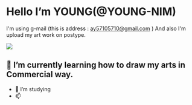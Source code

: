 # Hello  I’m YOUNG(@YOUNG-NIM) 
I'm using g-mail (this is address : ay57105710@gmail.com )
And also I'm upload my art work on postype.

<a href="https://young-drawbox.postype.com/" target="_blank"><img src="https://img.shields.io/badge/Adobe Photoshop-000000?style=badge&logo=포스타입&logoColor=#31A8FF"/></a>

## 🌱 I’m currently learning how to draw my arts in Commercial way.
- 💞️ I’m studying 
- 📫 

<!---
YOUNG-NIM/YOUNG-NIM is a ✨ special ✨ repository because its `README.md` (this file) appears on your GitHub profile.
You can click the Preview link to take a look at your changes.
--->
